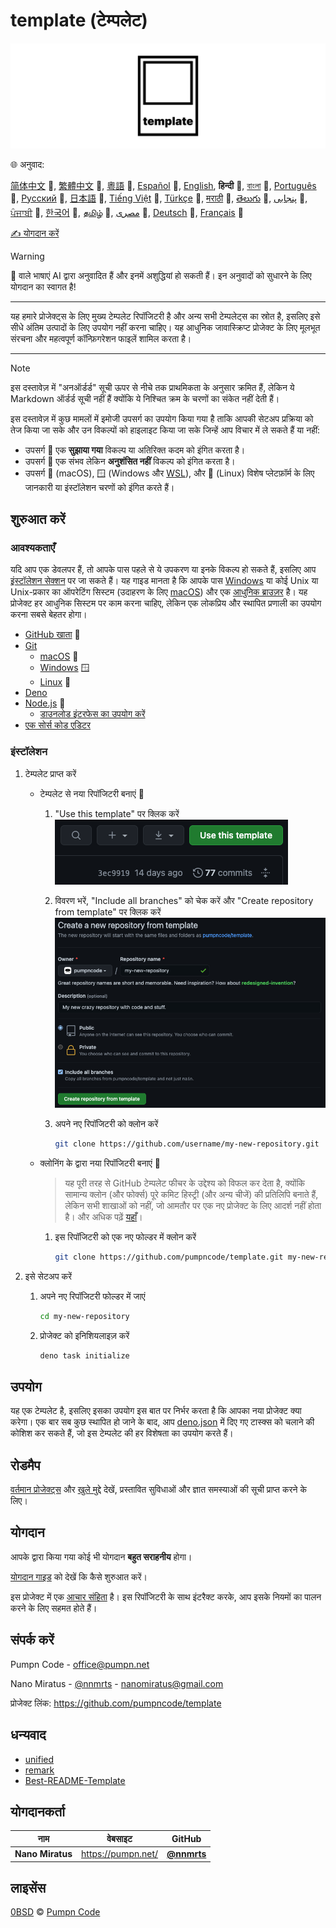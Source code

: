 # template (टेम्पलेट)

[![pumpncode/template का लोगो][logo-wide]][self]

🌐 अनुवाद:

[简体中文][readme-zh-cn] 🤖,
[繁體中文][readme-zh-tw] 🤖,
[粵語][readme-zh-hk] 🤖,
[Español][readme-es] 🤖,
[English][readme-en],
**हिन्दी** 🤖,
[বাংলা][readme-bn] 🤖,
[Português][readme-pt] 🤖,
[Русский][readme-ru] 🤖,
[日本語][readme-ja] 🤖,
[Tiếng Việt][readme-vi] 🤖,
[Türkçe][readme-tr] 🤖,
[मराठी][readme-mr] 🤖,
[తెలుగు][readme-te] 🤖,
[پنجابی][readme-pa-Arab] 🤖,
[ਪੰਜਾਬੀ][readme-pa] 🤖,
[한국어][readme-ko] 🤖,
[தமிழ்][readme-ta] 🤖,
[مصرى][readme-arz] 🤖,
[Deutsch][readme-de] 🤖,
[Français][readme-fr] 🤖

[✍️ योगदान करें][contribute-translation]

> [!WARNING]
> 🤖 वाले भाषाएं AI द्वारा अनुवादित हैं और इनमें अशुद्धियां हो सकती हैं। इन अनुवादों को सुधारने के लिए योगदान का स्वागत है!

---

यह हमारे प्रोजेक्ट्स के लिए मुख्य टेम्पलेट रिपॉजिटरी है और अन्य सभी टेम्पलेट्स का स्रोत है, इसलिए इसे सीधे अंतिम उत्पादों के लिए उपयोग नहीं करना चाहिए। यह आधुनिक जावास्क्रिप्ट प्रोजेक्ट के लिए मूलभूत संरचना और महत्वपूर्ण कॉन्फ़िगरेशन फाइलें शामिल करता है।

---

> [!NOTE]
> इस दस्तावेज़ में "अनऑर्डर्ड" सूची ऊपर से नीचे तक प्राथमिकता के अनुसार क्रमित हैं, लेकिन ये Markdown ऑर्डर्ड सूची नहीं हैं क्योंकि ये निश्चित क्रम के चरणों का संकेत नहीं देती हैं।
>
> इस दस्तावेज़ में कुछ मामलों में इमोजी उपसर्ग का उपयोग किया गया है ताकि आपकी सेटअप प्रक्रिया को तेज किया जा सके और उन विकल्पों को हाइलाइट किया जा सके जिन्हें आप विचार में ले सकते हैं या नहीं:
>
> - उपसर्ग 💎 एक **सुझाया गया** विकल्प या अतिरिक्त कदम को इंगित करता है।
> - उपसर्ग 🤡 एक संभव लेकिन **अनुशंसित नहीं** विकल्प को इंगित करता है।
> - उपसर्ग 🍎 (macOS), 🪟 (Windows और [WSL][wsl]), और 🐧 (Linux) विशेष प्लेटफ़ॉर्म के लिए जानकारी या इंस्टॉलेशन चरणों को इंगित करते हैं।

## शुरुआत करें

### आवश्यकताएँ

यदि आप एक डेवलपर हैं, तो आपके पास पहले से ये उपकरण या इनके विकल्प हो सकते हैं, इसलिए आप [इंस्टॉलेशन सेक्शन][installation] पर जा सकते हैं। यह गाइड मानता है कि आपके पास [Windows][windows] या कोई Unix या Unix-प्रकार का ऑपरेटिंग सिस्टम (उदाहरण के लिए [macOS][mac-os]) और एक [आधुनिक ब्राउज़र][browsehappy] है। यह प्रोजेक्ट हर आधुनिक सिस्टम पर काम करना चाहिए, लेकिन एक लोकप्रिय और स्थापित प्रणाली का उपयोग करना सबसे बेहतर होगा।

- [GitHub खाता][github-join] 💎
- [Git][git]
	- [macOS][git-macos] 🍎
	- [Windows][git-windows] 🪟
	- [Linux][git-linux] 🐧
- [Deno][deno]
- [Node.js][node-js] 💎
	- [डाउनलोड इंटरफेस का उपयोग करें][node-js-download]
- [एक सोर्स कोड एडिटर][source-code-editors]

### इंस्टॉलेशन

1. टेम्पलेट प्राप्त करें
	- टेम्पलेट से नया रिपॉजिटरी बनाएं 💎
		1. "Use this template" पर क्लिक करें
			!["Use this template" बटन का स्क्रीनशॉट][screenshot-use-template]
		2. विवरण भरें, "Include all branches" को चेक करें और "Create repository from template" पर क्लिक करें
			![टेम्पलेट से नया रिपॉजिटरी बनाने की स्क्रीन का स्क्रीनशॉट][screenshot-create-from-template]
		3. अपने नए रिपॉजिटरी को क्लोन करें

			```sh
			git clone https://github.com/username/my-new-repository.git
			```

	- क्लोनिंग के द्वारा नया रिपॉजिटरी बनाएं 🤡
		> यह पूरी तरह से GitHub टेम्पलेट फीचर के उद्देश्य को विफल कर देता है, क्योंकि सामान्य क्लोन (और फोर्क्स) पूरे कमिट हिस्ट्री (और अन्य चीजें) की प्रतिलिपि बनाते हैं, लेकिन सभी शाखाओं को नहीं, जो आमतौर पर एक नए प्रोजेक्ट के लिए आदर्श नहीं होता है। और अधिक पढ़ें [यहाँ][github-docs-template]।
		1. इस रिपॉजिटरी को एक नए फोल्डर में क्लोन करें

			```sh
			git clone https://github.com/pumpncode/template.git my-new-repository
			```

2. इसे सेटअप करें
	1. अपने नए रिपॉजिटरी फोल्डर में जाएं

		```sh
		cd my-new-repository
		```

	2. प्रोजेक्ट को इनिशियलाइज़ करें

		```sh
		deno task initialize
		```

## उपयोग

यह एक टेम्पलेट है, इसलिए इसका उपयोग इस बात पर निर्भर करता है कि आपका नया प्रोजेक्ट क्या करेगा। एक बार सब कुछ स्थापित हो जाने के बाद, आप [deno.json][deno-json] में दिए गए टास्क्स को चलाने की कोशिश कर सकते हैं, जो इस टेम्पलेट की हर विशेषता का उपयोग करते हैं।

## रोडमैप

[वर्तमान प्रोजेक्ट्स][projects] और [खुले मुद्दे][issues] देखें, प्रस्तावित सुविधाओं और ज्ञात समस्याओं की सूची प्राप्त करने के लिए।

## योगदान

आपके द्वारा किया गया कोई भी योगदान **बहुत सराहनीय** होगा।

[योगदान गाइड][contributing] को देखें कि कैसे शुरुआत करें।

इस प्रोजेक्ट में एक [आचार संहिता][code-of-conduct] है। इस रिपॉजिटरी के साथ इंटरैक्ट करके, आप इसके नियमों का पालन करने के लिए सहमत होते हैं।

## संपर्क करें

Pumpn Code - <office@pumpn.net>

Nano Miratus - [@nnmrts][nnmrts-github] - <nanomiratus@gmail.com>

प्रोजेक्ट लिंक: <https://github.com/pumpncode/template>

## धन्यवाद

- [unified][unified]
- [remark][remark]
- [Best-README-Template][best-readme-tempplate]

## योगदानकर्ता

| नाम | वेबसाइट | GitHub |
| -- | -- | -- |
| **Nano Miratus** | <https://pumpn.net/> | [**@nnmrts**][nnmrts-github] |

## लाइसेंस

[0BSD][license] © [Pumpn Code][pumpn-website]

[logo-wide]: /media/images/logo/wide.svg
[self]: https://github.com/pumpncode/template
[readme-zh-cn]: /docs/zh-CN/readme.md
[readme-zh-tw]: /docs/zh-TW/readme.md
[readme-zh-hk]: /docs/zh-HK/readme.md
[readme-es]: /docs/es/readme.md
[readme-en]: /readme.md
[readme-bn]: /docs/bn/readme.md
[readme-pt]: /docs/pt/readme.md
[readme-ru]: /docs/ru/readme.md
[readme-ja]: /docs/ja/readme.md
[readme-vi]: /docs/vi/readme.md
[readme-tr]: /docs/tr/readme.md
[readme-mr]: /docs/mr/readme.md
[readme-te]: /docs/te/readme.md
[readme-pa-Arab]: /docs/pa-Arab/readme.md
[readme-pa]: /docs/pa/readme.md
[readme-ko]: /docs/ko/readme.md
[readme-ta]: /docs/ta/readme.md
[readme-arz]: /docs/arz/readme.md
[readme-de]: /docs/de/readme.md
[readme-fr]: /docs/fr/readme.md
[contribute-translation]: https://github.com/pumpncode/.github/blob/main/contributing.md#translations
[wsl]: https://docs.microsoft.com/en-us/windows/wsl/about
[installation]: #इंस्टॉलेशन
[windows]: https://www.microsoft.com/windows
[mac-os]: https://www.apple.com/macos
[browsehappy]: https://browsehappy.com
[github-join]: https://github.com/join
[git]: https://git-scm.com
[git-macos]: https://git-scm.com/download/mac
[git-windows]: https://git-scm.com/download/win
[git-linux]: https://git-scm.com/download/linux
[deno]: https://deno.com
[node-js]: https://nodejs.org
[node-js-download]: https://nodejs.org/en/download
[source-code-editors]: https://en.wikipedia.org/wiki/Source-code_editor#Notable_examples
[screenshot-use-template]: /media/images/screenshots/use-template.png
[screenshot-create-from-template]: /media/images/screenshots/create-from-template.png
[github-docs-template]: https://docs.github.com/en/free-pro-team@latest/github/creating-cloning-and-archiving-repositories/creating-a-repository-from-a-template#about-repository-templates
[deno-json]: /deno.json
[projects]: https://github.com/pumpncode/template/projects
[issues]: https://github.com/pumpncode/template/issues
[contributing]: https://github.com/pumpncode/.github/contributing.md
[code-of-conduct]: https://github.com/pumpncode/.github/code-of-conduct.md
[nnmrts-github]: https://github.com/nnmrts
[unified]: https://unifiedjs.com
[remark]: https://github.com/remarkjs
[best-readme-tempplate]: https://github.com/othneildrew/Best-README-Template
[license]: /license.md
[pumpn-website]: https://pumpn.net
